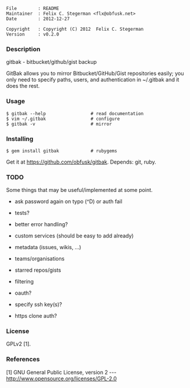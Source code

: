 <!-- {{{1 -->

    File        : README
    Maintainer  : Felix C. Stegerman <flx@obfusk.net>
    Date        : 2012-12-27

    Copyright   : Copyright (C) 2012  Felix C. Stegerman
    Version     : v0.2.0

<!-- }}}1 -->

### Description
<!-- {{{1 -->

  gitbak - bitbucket/github/gist backup

  GitBak allows you to mirror Bitbucket/GitHub/Gist repositories
  easily; you only need to specify paths, users, and authentication in
  ~/.gitbak and it does the rest.

<!-- }}}1 -->

### Usage
<!-- {{{1 -->

    $ gitbak --help                 # read documentation
    $ vim ~/.gitbak                 # configure
    $ gitbak -v                     # mirror

<!-- }}}1 -->

### Installing
<!-- {{{1 -->

    $ gem install gitbak            # rubygems

  Get it at https://github.com/obfusk/gitbak.  Depends: git, ruby.

<!-- }}}1 -->

### TODO
<!-- {{{1 -->

  Some things that may be useful/implemented at some point.

  * ask password again on typo (^D) or auth fail
  * tests?
  * better error handling?

  * custom services (should be easy to add already)
  * metadata (issues, wikis, ...)
  * teams/organisations
  * starred repos/gists
  * filtering
  * oauth?

  * specify ssh key(s)?
  * https clone auth?

<!-- }}}1 -->

### License
<!-- {{{1 -->

  GPLv2 [1].

<!-- }}}1 -->

### References
<!-- {{{1 -->

  [1] GNU General Public License, version 2
  --- http://www.opensource.org/licenses/GPL-2.0

<!-- }}}1 -->

<!-- vim: set tw=70 sw=2 sts=2 et fdm=marker : -->
